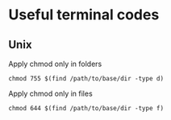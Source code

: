 # Useful terminal codes

## Unix

Apply chmod only in folders

`chmod 755 $(find /path/to/base/dir -type d)`


Apply chmod only in files

`chmod 644 $(find /path/to/base/dir -type f)`

